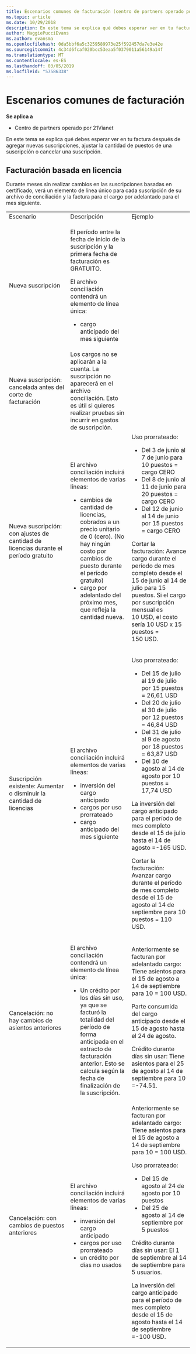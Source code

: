 ```yaml
---
title: Escenarios comunes de facturación (centro de partners operado por 21Vianet)
ms.topic: article
ms.date: 10/29/2018
description: En este tema se explica qué debes esperar ver en tu factura después de agregar nuevas suscripciones, ajustar la cantidad de puestos de una suscripción o cancelar una suscripción.
author: MaggiePucciEvans
ms.author: evansma
ms.openlocfilehash: 0da5bbf6a5c3259589973e25f592457da7e3e42e
ms.sourcegitcommit: 4c34d6fcaf020bcc53eaa5f0379011a56149a14f
ms.translationtype: MT
ms.contentlocale: es-ES
ms.lasthandoff: 03/05/2019
ms.locfileid: "57586338"
---
```

# <a name="common-billing-scenarios"></a>Escenarios comunes de facturación

**Se aplica a**

-   Centro de partners operado por 21Vianet


En este tema se explica qué debes esperar ver en tu factura después de agregar nuevas suscripciones, ajustar la cantidad de puestos de una suscripción o cancelar una suscripción. 


## <a name="licence-based-billing"></a>Facturación basada en licencia


Durante meses sin realizar cambios en las suscripciones basadas en certificado, verá un elemento de línea único para cada suscripción de su archivo de conciliación y la factura para el cargo por adelantado para el mes siguiente.

<table>
<colgroup>
<col width="33%" />
<col width="33%" />
<col width="33%" />
</colgroup>
<tbody>
<tr class="odd">
<td>Escenario</td>
<td>Descripción</td>
<td>Ejemplo</td>
</tr>
<tr class="even">
<td>Nueva suscripción</td>
<td><p>El período entre la fecha de inicio de la suscripción y la primera fecha de facturación es GRATUITO.</p>
<p>El archivo conciliación contendrá un elemento de línea única:</p>
<ul>
<li>cargo anticipado del mes siguiente</li>
</ul></td>
<td></td>
</tr>
<tr class="odd">
<td>Nueva suscripción: cancelada antes del corte de facturación</td>
<td>Los cargos no se aplicarán a la cuenta. La suscripción no aparecerá en el archivo conciliación. Esto es útil si quieres realizar pruebas sin incurrir en gastos de suscripción.</td>
<td></td>
</tr>
<tr class="even">
<td>Nueva suscripción: con ajustes de cantidad de licencias durante el período gratuito</td>
<td><p>El archivo conciliación incluirá elementos de varias líneas:</p>
<ul>
<li>cambios de cantidad de licencias, cobrados a un precio unitario de 0 (cero). (No hay ningún costo por cambios de puesto durante el período gratuito)</li>
<li>cargo por adelantado del próximo mes, que refleja la cantidad nueva.</li>
</ul></td>
<td>Uso prorrateado:
<ul>
<li>Del 3 de junio al 7 de junio para 10 puestos = cargo CERO</li>
<li>Del 8 de junio al 11 de junio para 20 puestos = cargo CERO</li>
<li>Del 12 de junio al 14 de junio por 15 puestos = cargo CERO</li>
</ul>
<p>Cortar la facturación: Avance cargo durante el período de mes completo desde el 15 de junio al 14 de julio para 15 puestos. Si el cargo por suscripción mensual es 10 USD, el costo sería 10 USD x 15 puestos = 150 USD.</p></td>
</tr>
<tr class="odd">
<td>Suscripción existente: Aumentar o disminuir la cantidad de licencias</td>
<td><p>El archivo conciliación incluirá elementos de varias líneas:</p>
<ul>
<li>inversión del cargo anticipado</li>
<li>cargos por uso prorrateado</li>
<li>cargo anticipado del mes siguiente</li>
</ul></td>
<td><p>Uso prorrateado:</p>
<ul>
<li>Del 15 de julio al 19 de julio por 15 puestos = 26,61 USD</li>
<li>Del 20 de julio al 30 de julio por 12 puestos = 46,84 USD</li>
<li>Del 31 de julio al 9 de agosto por 18 puestos = 63,87 USD</li>
<li>Del 10 de agosto al 14 de agosto por 10 puestos = 17,74 USD</li>
</ul>
La inversión del cargo anticipado para el período de mes completo desde el 15 de julio hasta el 14 de agosto =-165 USD.
<p>Cortar la facturación: Avanzar cargo durante el período de mes completo desde el 15 de agosto al 14 de septiembre para 10 puestos = 110 USD.</p></td>
</tr>
<tr class="even">
<td>Cancelación: no hay cambios de asientos anteriores</td>
<td><p>El archivo conciliación contendrá un elemento de línea única:</p>
<ul>
<li>Un crédito por los días sin uso, ya que se facturó la totalidad del período de forma anticipada en el extracto de facturación anterior. Esto se calcula según la fecha de finalización de la suscripción.</li>
</ul></td>
<td>Anteriormente se facturan por adelantado cargo: Tiene asientos para el 15 de agosto a 14 de septiembre para 10 = 100 USD.
<p>Parte consumida del cargo anticipado desde el 15 de agosto hasta el 24 de agosto.</p>
<p>Crédito durante días sin usar: Tiene asientos para el 25 de agosto al 14 de septiembre para 10 =-74.51.</p></td>
</tr>
<tr class="odd">
<td>Cancelación: con cambios de puestos anteriores</td>
<td><p>El archivo conciliación incluirá elementos de varias líneas:</p>
<ul>
<li>inversión del cargo anticipado</li>
<li>cargos por uso prorrateado</li>
<li>un crédito por días no usados</li>
</ul></td>
<td>Anteriormente se facturan por adelantado cargo: Tiene asientos para el 15 de agosto a 14 de septiembre para 10 = 100 USD.
<p>Uso prorrateado:</p>
<ul>
<li>Del 15 de agosto al 24 de agosto por 10 puestos</li>
<li>Del 25 de agosto al 14 de septiembre por 5 puestos</li>
</ul>
<p>Crédito durante días sin usar: El 1 de septiembre al 14 de septiembre para 5 usuarios.</p>
<p>La inversión del cargo anticipado para el período de mes completo desde el 15 de agosto hasta el 14 de septiembre =-100 USD.</p></td>
</tr>
</tbody>
</table>

